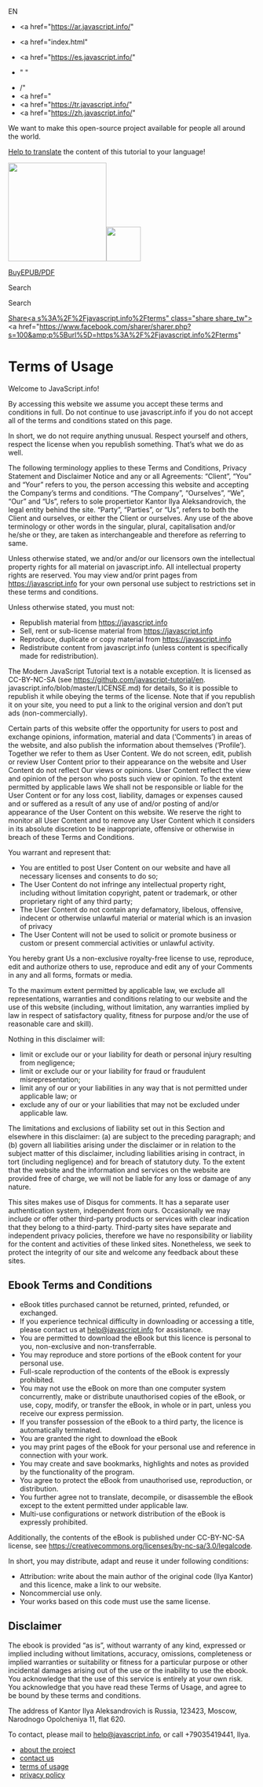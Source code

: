 EN

- <a href="https://ar.javascript.info/"
- <a href="index.html"
- <a href="https://es.javascript.info/"

- "
  "

<!-- -->

- /"
- <a href="
- <a href="https://tr.javascript.info/"
- <a href="https://zh.javascript.info/"

We want to make this open-source project available for people all around the world.

[Help to translate](translate.html) the content of this tutorial to your language!

<a href="index.html" class="sitetoolbar__link sitetoolbar__link_logo"><img src="img/sitetoolbar__logo_en.svg" class="sitetoolbar__logo sitetoolbar__logo_normal" width="200" /><img src="img/sitetoolbar__logo_small_en.svg" class="sitetoolbar__logo sitetoolbar__logo_small" width="70" /></a>

<a href="ebook.html" class="buy-book-button"><span class="buy-book-button__extra-text">Buy</span>EPUB/PDF</a>

Search

Search

<a href="tutorial/map.html" class="map">

<span class="share-icons__title">Share</span><a s%3A%2F%2Fjavascript.info%2Fterms" class="share share_tw"></a><a href="https://www.facebook.com/sharer/sharer.php?s=100&amp;p%5Burl%5D=https%3A%2F%2Fjavascript.info%2Fterms" </a>

# Terms of Usage

Welcome to JavaScript.info!

By accessing this website we assume you accept these terms and conditions in full. Do not continue to use javascript.info if you do not accept all of the terms and conditions stated on this page.

In short, we do not require anything unusual. Respect yourself and others, respect the license when you republish something. That’s what we do as well.

The following terminology applies to these Terms and Conditions, Privacy Statement and Disclaimer Notice and any or all Agreements: “Client”, “You” and “Your” refers to you, the person accessing this website and accepting the Company’s terms and conditions. “The Company”, “Ourselves”, “We”, “Our” and “Us”, refers to sole propertietor Kantor Ilya Aleksandrovich, the legal entity behind the site. “Party”, “Parties”, or “Us”, refers to both the Client and ourselves, or either the Client or ourselves. Any use of the above terminology or other words in the singular, plural, capitalisation and/or he/she or they, are taken as interchangeable and therefore as referring to same.

Unless otherwise stated, we and/or and/or our licensors own the intellectual property rights for all material on javascript.info. All intellectual property rights are reserved. You may view and/or print pages from https://javascript.info for your own personal use subject to restrictions set in these terms and conditions.

Unless otherwise stated, you must not:

- Republish material from https://javascript.info
- Sell, rent or sub-license material from https://javascript.info
- Reproduce, duplicate or copy material from https://javascript.info
- Redistribute content from javascript.info (unless content is specifically made for redistribution).

The Modern JavaScript Tutorial text is a notable exception. It is licensed as CC-BY-NC-SA (see https://github.com/javascript-tutorial/en. javascript.info/blob/master/LICENSE.md) for details, So it is possible to republish it while obeying the terms of the license. Note that if you republish it on your site, you need to put a link to the original version and don’t put ads (non-commercially).

Certain parts of this website offer the opportunity for users to post and exchange opinions, information, material and data (‘Comments’) in areas of the website, and also publish the information about themselves (‘Profile’). Together we refer to them as User Content. We do not screen, edit, publish or review User Content prior to their appearance on the website and User Content do not reflect Our views or opinions. User Content reflect the view and opinion of the person who posts such view or opinion. To the extent permitted by applicable laws We shall not be responsible or liable for the User Content or for any loss cost, liability, damages or expenses caused and or suffered as a result of any use of and/or posting of and/or appearance of the User Content on this website. We reserve the right to monitor all User Content and to remove any User Content which it considers in its absolute discretion to be inappropriate, offensive or otherwise in breach of these Terms and Conditions.

You warrant and represent that:

- You are entitled to post User Content on our website and have all necessary licenses and consents to do so;
- The User Content do not infringe any intellectual property right, including without limitation copyright, patent or trademark, or other proprietary right of any third party;
- The User Content do not contain any defamatory, libelous, offensive, indecent or otherwise unlawful material or material which is an invasion of privacy
- The User Content will not be used to solicit or promote business or custom or present commercial activities or unlawful activity.

You hereby grant Us a non-exclusive royalty-free license to use, reproduce, edit and authorize others to use, reproduce and edit any of your Comments in any and all forms, formats or media.

To the maximum extent permitted by applicable law, we exclude all representations, warranties and conditions relating to our website and the use of this website (including, without limitation, any warranties implied by law in respect of satisfactory quality, fitness for purpose and/or the use of reasonable care and skill).

Nothing in this disclaimer will:

- limit or exclude our or your liability for death or personal injury resulting from negligence;
- limit or exclude our or your liability for fraud or fraudulent misrepresentation;
- limit any of our or your liabilities in any way that is not permitted under applicable law; or
- exclude any of our or your liabilities that may not be excluded under applicable law.

The limitations and exclusions of liability set out in this Section and elsewhere in this disclaimer: (a) are subject to the preceding paragraph; and (b) govern all liabilities arising under the disclaimer or in relation to the subject matter of this disclaimer, including liabilities arising in contract, in tort (including negligence) and for breach of statutory duty. To the extent that the website and the information and services on the website are provided free of charge, we will not be liable for any loss or damage of any nature.

This sites makes use of Disqus for comments. It has a separate user authentication system, independent from ours. Occasionally we may include or offer other third-party products or services with clear indication that they belong to a third-party. Third-party sites have separate and independent privacy policies, therefore we have no responsibility or liability for the content and activities of these linked sites. Nonetheless, we seek to protect the integrity of our site and welcome any feedback about these sites.

## Ebook Terms and Conditions

- eBook titles purchased cannot be returned, printed, refunded, or exchanged.
- If you experience technical difficulty in downloading or accessing a title, please contact us at <help@javascript.info> for assistance.
- You are permitted to download the eBook but this licence is personal to you, non-exclusive and non-transferrable.
- You may reproduce and store portions of the eBook content for your personal use.
- Full-scale reproduction of the contents of the eBook is expressly prohibited.
- You may not use the eBook on more than one computer system concurrently, make or distribute unauthorised copies of the eBook, or use, copy, modify, or transfer the eBook, in whole or in part, unless you receive our express permission.
- If you transfer possession of the eBook to a third party, the licence is automatically terminated.
- You are granted the right to download the eBook
- you may print pages of the eBook for your personal use and reference in connection with your work.
- You may create and save bookmarks, highlights and notes as provided by the functionality of the program.
- You agree to protect the eBook from unauthorised use, reproduction, or distribution.
- You further agree not to translate, decompile, or disassemble the eBook except to the extent permitted under applicable law.
- Multi-use configurations or network distribution of the eBook is expressly prohibited.

Additionally, the contents of the eBook is published under CC-BY-NC-SA license, see <https://creativecommons.org/licenses/by-nc-sa/3.0/legalcode>.

In short, you may distribute, adapt and reuse it under following conditions:

- Attribution: write about the main author of the original code (Ilya Kantor) and this licence, make a link to our website.
- Noncommercial use only.
- Your works based on this code must use the same license.

## Disclaimer

The ebook is provided “as is”, without warranty of any kind, expressed or implied including without limitations, accuracy, omissions, completeness or implied warranties or suitability or fitness for a particular purpose or other incidental damages arising out of the use or the inability to use the ebook. You acknowledge that the use of this service is entirely at your own risk. You acknowledge that you have read these Terms of Usage, and agree to be bound by these terms and conditions.

The address of Kantor Ilya Aleksandrovich is Russia, 123423, Moscow, Narodnogo Opolcheniya 11, flat 620.

To contact, please mail to <help@javascript.info>, or call +79035419441, Ilya.

- <a href="about.html" class="page-footer__link">about the project</a>
- <a href="about.html#contact-us" class="page-footer__link">contact us</a>
- <a href="terms.html" class="page-footer__link">terms of usage</a>
- <a href="privacy.html" class="page-footer__link">privacy policy</a>
